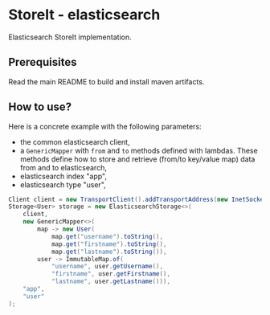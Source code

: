# StoreIt - elasticsearch

Elasticsearch StoreIt implementation.

## Prerequisites

Read the main README to build and install maven artifacts.

## How to use?

Here is a concrete example with the following parameters:

* the common elasticsearch client,
* a `GenericMapper` with `from` and `to` methods defined with lambdas. These methods define how to store and retrieve 
(from/to key/value map) data from and to elasticsearch,
* elasticsearch index "app",
* elasticsearch type "user",

```java
Client client = new TransportClient().addTransportAddress(new InetSocketTransportAddress("localhost", 9300));
Storage<User> storage = new ElasticsearchStorage<>(
    client, 
    new GenericMapper<>(
        map -> new User(
            map.get("username").toString(),
            map.get("firstname").toString(),
            map.get("lastname").toString()),
        user -> ImmutableMap.of(
            "username", user.getUsername(),
            "firstname", user.getFirstname(),
            "lastname", user.getLastname())),
    "app", 
    "user"
);
```